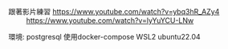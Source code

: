 跟著影片練習 https://www.youtube.com/watch?v=ybq3hR_AZy4  
&nbsp;&nbsp;&nbsp;&nbsp;&nbsp;&nbsp;&nbsp;&nbsp; https://www.youtube.com/watch?v=lyYuYCU-LNw


環境:
postgresql 使用docker-compose
WSL2 ubuntu22.04
